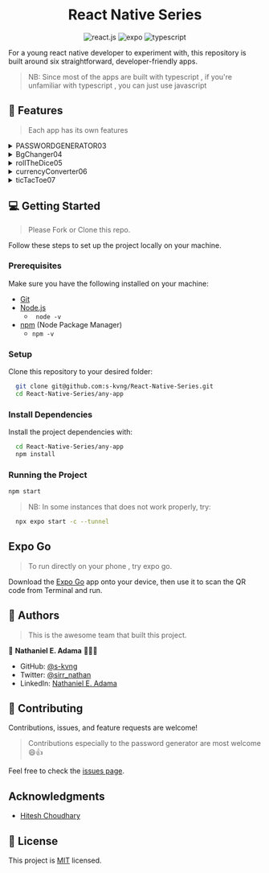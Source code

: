 <!-- React native series -->

<div>

<div align="center">

#  React Native Series 

</div>


<div align="center">
 <img src="https://img.shields.io/badge/-React_Native-black?style=for-the-badge&logoColor=white&logo=react&color=61DAFB" alt="react.js" />
    <img src="https://img.shields.io/badge/expo-black?style=for-the-badge&logoColor=white&logo=expo&color=02070f" alt="expo" />
    <img src="https://img.shields.io/badge/typescript-black?style=for-the-badge&logoColor=white&logo=typescript&color=3432a8" alt="typescript">
</div>


For a young react native developer to experiment with, this repository is built around six straightforward, developer-friendly apps.

> NB: Since most of the apps are built with typescript , if you're unfamiliar with typescript , you can just use javascript


## <a name="features">🧩 Features</a>
> Each app has its own features

<details>
  <summary>PASSWORDGENERATOR03</summary>
  <ul>
    <li>Generate a password based on your requirement</li>
    <li>Can copy the password after it has been generated</li>
  </ul>
</details>


<details>
  <summary>BgChanger04</summary>
  <ul>
    <li>Change the color of the background based on a button click</li>
  </ul>
</details>

<details>
  <summary>rollTheDice05</summary>
  <ul>
    <li>Tap on the dice to roll it</li>
  </ul>
  
  > Actually under the hood its just images that is been changed randomly. Help use images in react native.

</details>


<details>
  <summary>currencyConverter06</summary>
  <ul>
    <li>Convert currency of various of countries choosen to a specific currency , in my case GHc</li>
  </ul>
  
  > Actually under the hood its just images that is been changed randomly. Help use images in react native.

</details>


<details>
  <summary>ticTacToe07</summary>
  <ul>
    <li>Logic design</li>
  </ul>

</details>


## 💻 Getting Started <a name="getting-started"></a>
<div align="start">

> Please Fork or Clone this repo.

Follow these steps to set up the project locally on your machine.

### Prerequisites

Make sure you have the following installed on your machine:

- [Git](https://git-scm.com/)
- [Node.js](https://nodejs.org/en)
  - ``` node -v```
- [npm](https://www.npmjs.com/) (Node Package Manager)
  - ```npm -v ```



### Setup

Clone this repository to your desired folder:

```bash
  git clone git@github.com:s-kvng/React-Native-Series.git
  cd React-Native-Series/any-app
```

### Install Dependencies <a name="install-dependencies">

Install the project dependencies with:

```bash
  cd React-Native-Series/any-app
  npm install
```

### Running the Project <a name="running-the-project">

```bash
npm start
```

> NB: In some instances that does not work properly, try:

```bash
  npx expo start -c --tunnel    
```

## Expo Go <a name="expo-go">
> To run directly on your phone , try expo go.

Download the [Expo Go](https://expo.dev/go) app onto your device, then use it to scan the QR code from Terminal and run.


<!-- AUTHORS -->

## 👥 Authors <a name="authors"></a>

> This is the awesome team that built this project.

👤 **Nathaniel E. Adama** 🧑🏻‍💻

- GitHub: [@s-kvng](https://github.com/s-kvng)
- Twitter: [@sirr_nathan](https://twitter.com/sirr_nathan)
- LinkedIn: [Nathaniel E. Adama](https://www.linkedin.com/in/nathaniel-e-adama-93802a234/)

## 🤝 Contributing <a name="contributing"></a>

Contributions, issues, and feature requests are welcome!

> Contributions especially to the password generator are most welcome 😄👍

Feel free to check the [issues page](../../issues/).

## Acknowledgments

- [Hitesh Choudhary](https://www.youtube.com/@HiteshChoudharydotcom)


## 📝 License

This project is [MIT](./LICENSE) licensed.

</div>
